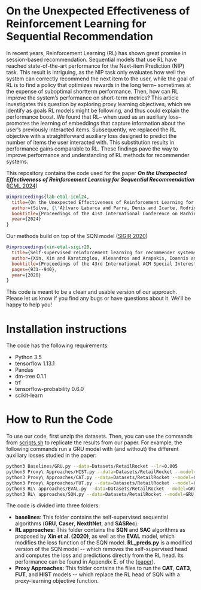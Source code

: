 # On the Unexpected Effectiveness of Reinforcement Learning for Sequential Recommendation

In recent years, Reinforcement Learning (RL) has shown great promise in session-based recommendation. Sequential models that use RL have reached state-of-the-art performance for the Next-item Prediction (NIP) task. This result is intriguing, as the NIP task only evaluates how well the system can correctly recommend the next item to the user, while the goal of RL is to find a policy that optimizes rewards in the long term– sometimes at the expense of suboptimal shortterm performance. Then, how can RL improve the system’s performance on short-term metrics? This article investigates this question by exploring proxy learning objectives, which we identify as goals RL models might be following, and thus could explain the performance boost. We found that RL– when used as an auxiliary loss– promotes the learning of embeddings that capture information about the user’s previously interacted items. Subsequently, we replaced the RL objective with a straightforward auxiliary loss designed to predict the number of items the user interacted with. This substitution results in performance gains comparable to RL. These findings pave the way to improve performance and understanding of RL methods for recommender systems.

This repository contains the code used for the paper ***On the Unexpected Effectiveness of Reinforcement Learning for Sequential Recommendation*** ([ICML 2024](https://openreview.net/pdf?id=ie3vXkMvRY))

```bibtex
@inproceedings{lab-etal-icml24,
  title={On the Unexpected Effectiveness of Reinforcement Learning for Sequential Recommendation},
  author={Silva, {\'A}lvaro Labarca and Parra, Denis and Icarte, Rodrigo Toro},
  booktitle={Proceedings of the 41st International Conference on Machine Learning (ICML)}
  year={2024}
}
```

Our methods build on top of the SQN model ([SIGIR 2020]([https://openreview.net/pdf?id=ie3vXkMvRY](https://www.researchgate.net/profile/Alexandros-Karatzoglou/publication/342093511_Self-Supervised_Reinforcement_Learning_for_Recommender_Systems/links/5ee73cf1a6fdcc73be7bbc67/Self-Supervised-Reinforcement-Learning-for-Recommender-Systems.pdf)))

```bibtex
@inproceedings{xin-etal-sigir20,
  title={Self-supervised reinforcement learning for recommender systems},
  author={Xin, Xin and Karatzoglou, Alexandros and Arapakis, Ioannis and Jose, Joemon M},
  booktitle={Proceedings of the 43rd International ACM Special Interest Group on Information Retrieval Conference (SIGIR)},
  pages={931--940},
  year={2020}
}
```

This code is meant to be a clean and usable version of our approach. Please let us know if you find any bugs or have questions about it. We'll be happy to help you!

# Installation instructions

The code has the following requirements:

* Python 3.5
* tensorflow 1.13.1
* Pandas
* dm-tree 0.1.1
* trf
* tensorflow-probability 0.6.0
* scikit-learn

# How to Run the Code

To use our code, first unzip the datasets. Then, you can use the commands from [scripts.sh](https://github.com/alfa-labarca/RL-Proxy-Models/blob/main/scripts.sh) to replicate the results from our paper. For example, the following commands run a GRU model with (and without) the different auxiliary losses studied in the paper: 

```bash
python3 Baselines/GRU.py --data=Datasets/RetailRocket --lr=0.005
python3 Proxy\ Approaches/HIST.py --data=Datasets/RetailRocket --model=GRU --lr=0.005
python3 Proxy\ Approaches/CAT.py --data=Datasets/RetailRocket --model=GRU --lr=0.005
python3 Proxy\ Approaches/FUT.py --data=Datasets/RetailRocket --model=GRU --lr=0.005
python3 RL\ approaches/EVAL.py --data=Datasets/RetailRocket --model=GRU --lr=0.005
python3 RL\ approaches/SQN.py --data=Datasets/RetailRocket --model=GRU --lr=0.005
```

The code is divided into three folders:
* **baselines**: This folder contains the self-supervised sequential algorithms (**GRU**, **Caser**, **NextItNet**, and **SASRec**).
* **RL approaches:** This folder contains the **SQN** and **SAC** algorithms as proposed by **Xin et al. (2020)**, as well as the **EVAL** model, which modifies the loss function of the SQN model. **RL_preds.py** is a modified version of the SQN model -- which removes the self-supervised head and computes the loss and predictions directly from the RL head. Its performance can be found in Appendix E. of the ([paper](https://openreview.net/pdf?id=ie3vXkMvRY)).
* **Proxy Approaches:** This folder contains the files to run the **CAT**, **CAT3**, **FUT**, and **HIST** models -- which replace the RL head of SQN with a proxy-learning objective function.
